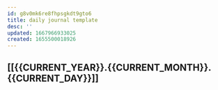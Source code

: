 ```yaml
---
id: g8v0mk6re8fhpsgkdt9gto6
title: daily journal template
desc: ''
updated: 1667966933025
created: 1655500018926
---
```


## [[{{CURRENT_YEAR}}.{{CURRENT_MONTH}}.{{CURRENT_DAY}}]]


